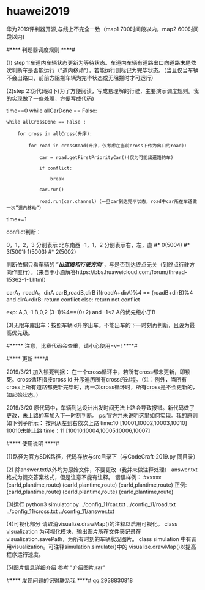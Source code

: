 # huawei2019
华为2019评判器开源,与线上不完全一致（map1 700时间段以内，map2 600时间段以内)

#**** 判题器调度规则 ****#

(1) step 1:车道内车辆状态更新为等待状态。车道内车辆有道路出口向道路末尾依次判断车是否能运行（”道内移动“），若能运行则标记为完毕状态。（当且仅当车辆不会出路口，前前方阻拦车辆为完毕状态或无阻拦时才可运行） 

(2)step 2:伪代码如下(为了方便阅读，写成易理解的行驶，主要演示调度规则。我的实现做了一些处理，方便写成代码)

time==0
while allCarDone == False:

    while allCrossDone == False :
    
        for cross in allCross(升序):
        
            for road in crossRoad(升序，仅考虑在当前cross下作为出口的road):
            
                car = road.getFirstPriorityCar()(仅为可能出道路的车)
                
                if conflict:
                
                    break
                    
                car.run()
                
                road.run(car.channel)（一旦car到达完毕状态，road中car所在车道做一次”道内移动“）
                
   time+=1


conflict判断：

0，1，2，3 分别表示 北东南西
-1，1，2 分别表示右，左，直
#*           0(5004)
#*   3(5001)         1(5003)
#*           2(5002)


判断依据只看车辆的 ”***出道路和行驶方向***“，与是否到达终点无关（到终点行驶方向作直行）。（来自于小原解答https://bbs.huaweicloud.com/forum/thread-15362-1-1.html）

carA，roadA，dirA  carB,roadB,dirB
if(roadA+dirA)%4 == (roadB+dirB)%4 and dirA<dirB:
    return conflict
else:
    return not conflict

exp:
A,3,-1  B,0,2 (3-1)%4==(0+2) and -1<2
A的优先级小于B


(3)无限车库出车：按照车辆id升序出车。不能出车的下一时刻再判断，且设为最高优先级。
            



#***** 注意，比赛代码会查重，请小心使用=v=! ****#


#**** 更新 ****#

2019/3/21
加入锁死判据：
    在一个cross循环中，若所有cross都未更新，即锁死。cross循环指按cross id 升序遍历所有cross的过程。（注：例外，当所有cross上所有道路都更新完毕时，再一次cross循环时，所有cross是不会更新的，如起始状态。）

2019/3/20 
原代码中，车辆到达设计出发时间无法上路会导致报错。新代码做了更改，未上路的车加入下一时刻判断。
ps:官方并未说明这里如何实现。我的原则如下例子所示：
             按照从左到右依次上路
time:10 [10001,10002,10003,10010] 10010未能上路
time：11 [10010,10004,10005,10006,10007]



#**** 使用说明 ****#

(1)路径为官方SDK路径，代码存放与src目录下（与CodeCraft-2019.py 同目录）

(2)
除answer.txt以外均为原始文件，不要更改（我并未做注释处理）
answer.txt格式为提交答案格式，但是注意不能有注释。
错误样例：
#xxxxx
(carId,plantime,route)
(carId,plantime,route)
(carId,plantime,route)
正例:
(carId,plantime,route)
(carId,plantime,route)
(carId,plantime,route)

(3)运行
python3 simulator.py ../config_11/car.txt ../config_11/road.txt ../config_11/cross.txt ../config_11/answer.txt

(4)可视化部分
请取消visualize.drawMap()的注释以启用可视化。
class visualization 为可视化模块，输出图片所在文件夹记录在visualization.savePath，为所有时刻的车辆状况图片。
class simulation 中有调用visualization。可注释simulation.simulate()中的 visualize.drawMap()以提高程序运行速度。

(5)图片信息详细介绍
参考   "介绍图片.rar"

#**** 发现问题的记得联系我 ****#
qq:2938830818
